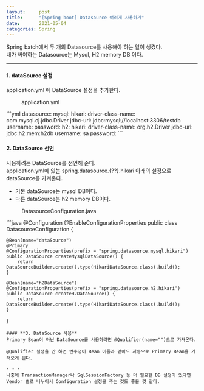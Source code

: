 ```yaml
---
layout:     post
title:      "[Spring boot] Datasource 여러개 사용하기"
date:       2021-05-04
categories: Spring
---
```


Spring batch에서 두 개의 Datasource를 사용해야 하는 일이 생겼다.   
내가 써야하는 Datasource는 Mysql, H2 memory DB 이다.

- - -
#### **1. dataSource 설정**
application.yml 에 DataSource 설정을 추가한다.   
<figure>
  <figcaption>application.yml</figcaption>
</figure>
```yml
datasource:
  mysql:
    hikari:
      driver-class-name: com.mysql.cj.jdbc.Driver
      jdbc-url: jdbc:mysql://localhost:3306/testdb
      username:
      password:
h2:
  hikari:
    driver-class-name: org.h2.Driver
    jdbc-url: jdbc:h2:mem:h2db
    username: sa
    password:
```

#### **2. DataSource 선언**
사용하려는 DataSource를 선언해 준다.   
application.yml에 있는 spring.datasource.{??}.hikari 아래의 설정으로 dataSource를 가져온다.   
 - 기본 dataSource는 mysql DB이다.   
 - 다른 dataSource는 h2 memory DB이다.   
<figure>
  <figcaption>DatasourceConfiguration.java</figcaption>
</figure>
```java
@Configuration
@EnableConfigurationProperties
public class DatasourceConfiguration {

	@Bean(name="dataSource")
	@Primary
	@ConfigurationProperties(prefix = "spring.datasource.mysql.hikari")
	public DataSource createMysqlDataSource() {
		return DataSourceBuilder.create().type(HikariDataSource.class).build();
	}

	@Bean(name="h2DataSource")
	@ConfigurationProperties(prefix = "spring.datasource.h2.hikari")
	public DataSource createH2DataSource() {
		return DataSourceBuilder.create().type(HikariDataSource.class).build();
	}
}
```
#### **3. DataSource 사용**
Primary Bean이 아닌 DataSource를 사용하려면 @Qualifier(name="")으로 가져온다.

@Qualifier 설정을 안 하면 변수명이 Bean 이름과 같아도 자동으로 Primary Bean을 가져오게 된다.

- - -
나중에 TransactionManager나 SqlSessionFactory 등 더 필요한 DB 설정이 있다면 Vendor 별로 나누어서 Configuration 설정을 주는 것도 좋을 것 같다.
